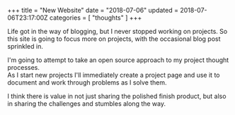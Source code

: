 +++
title = "New Website"
date = "2018-07-06"
updated = 2018-07-06T23:17:00Z
categories = [ "thoughts" ]
+++

Life got in the way of blogging, but I never stopped working on projects. So this site is going to 
focus more on projects, with the occasional blog post sprinkled in.
<!--more-->

I'm going to attempt to take an open source approach to my project thought processes.  
As I start new projects I'll immediately create a project page and use it to document and work 
through problems as I solve them.  

I think there is value in not just sharing the polished finish product, but also in sharing the 
challenges and stumbles along the way. 
